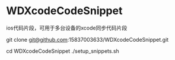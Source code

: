 # WDXcodeCodeSnippet
ios代码片段，可用于多台设备的xcode同步代码片段


git clone git@github.com:15837003633/WDXcodeCodeSnippet.git

cd WDXcodeCodeSnippet
./setup_snippets.sh
